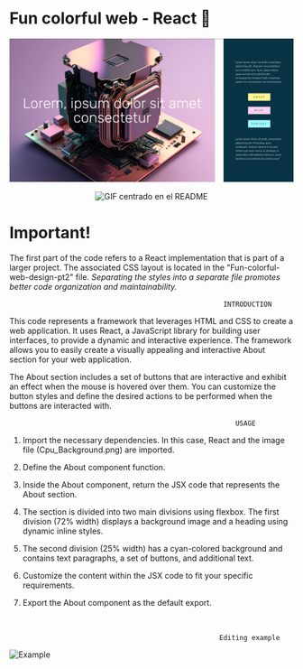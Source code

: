 # Fun colorful web - React 💛

![Colourful Web Design](Web-Design.png)


<p align="center">
  <img src="https://github.com/valeriaRaizzman/Fun-colorful-web-design/assets/132442225/4ebef49b-9237-4a8e-bee3-faaf7ba3dc65" alt="GIF centrado en el README">
</p>

                                          
# Important!

The first part of the code refers to a React implementation that is part of a larger project. The associated CSS layout is located in the "Fun-colorful-web-design-pt2" file.
<I>Separating the styles into a separate file promotes better code organization and maintainability.</i>

                                                         INTRODUCTION

This code represents a framework that leverages HTML and CSS to create a web application. It uses React, a JavaScript library for building user interfaces, to provide a dynamic and interactive experience. The framework allows you to easily create a visually appealing and interactive About section for your web application.

The About section includes a set of buttons that are interactive and exhibit an effect when the mouse is hovered over them.
You can customize the button styles and define the desired actions to be performed when the buttons are interacted with.


                                                            USAGE
                                                            
1. Import the necessary dependencies. In this case, React and the image file (Cpu_Background.png) are imported.

2. Define the About component function.

3. Inside the About component, return the JSX code that represents the About section.

4. The section is divided into two main divisions using flexbox. The first division (72% width) displays a background image and a heading using dynamic inline styles.

5. The second division (25% width) has a cyan-colored background and contains text paragraphs, a set of buttons, and additional text.

6. Customize the content within the JSX code to fit your specific requirements.

7. Export the About component as the default export.

<br>

                                                        Editing example

![Example](https://github.com/valeriaRaizzman/Fun-colorful-web-design/assets/132442225/6e8621f8-22cd-4fd2-b48f-db5fbc91c51a)
